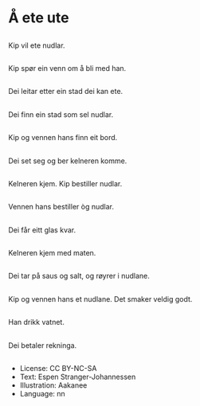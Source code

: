 # Å ete ute

##
Kip vil ete nudlar.

##
Kip spør ein venn om å bli med han.

##
Dei leitar etter ein stad dei kan ete.

##
Dei finn ein stad som sel nudlar.

##
Kip og vennen hans finn eit bord.

##
Dei set seg og ber kelneren komme.

##
Kelneren kjem. Kip bestiller nudlar.

##
Vennen hans bestiller òg nudlar.

##
Dei får eitt glas kvar.

##
Kelneren kjem med maten.

##
Dei tar på saus og salt, og røyrer i nudlane.

##
Kip og vennen hans et nudlane. Det smaker veldig godt.

##
Han drikk vatnet.

##
Dei betaler rekninga.

##
* License: CC BY-NC-SA
* Text: Espen Stranger-Johannessen
* Illustration: Aakanee
* Language: nn
